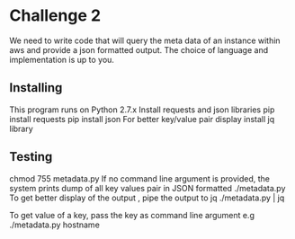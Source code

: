Challenge 2
===========

We need to write code that will query the meta data of an instance within aws and provide a json formatted output. 
The choice of language and implementation is up to you.


Installing
----------
This program runs on Python 2.7.x
Install requests and json libraries
pip install requests
pip install json
For better key/value pair display install jq library


Testing
----------
chmod 755 metadata.py 
If no command line argument is provided, the system prints dump of all key values pair in JSON formatted
./metadata.py 
To get better display of the output , pipe the output to jq
./metadata.py  | jq

To get value of a  key, pass the key as command line argument
e.g
./metadata.py hostname

